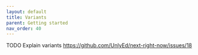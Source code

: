 ```yaml
---
layout: default
title: Variants
parent: Getting started
nav_order: 40
---
```


TODO Explain variants https://github.com/UnlyEd/next-right-now/issues/18

